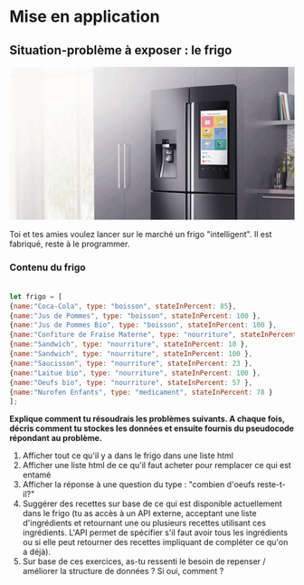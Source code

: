 # Mise en application

## Situation-problème à exposer : le frigo

![](../assets/smart-refrigerator.png)  

Toi et tes amies voulez lancer sur le marché un frigo "intelligent". Il est fabriqué, reste à le programmer.

### Contenu du frigo

```js 

let frigo = [
{name:"Coca-Cola", type: "boisson", stateInPercent: 85},
{name:"Jus de Pommes", type: "boisson", stateInPercent: 100 },
{name:"Jus de Pommes Bio", type: "boisson", stateInPercent: 100 },
{name:"Confiture de Fraise Materne", type: "nourriture", stateInPercent: 0 },
{name:"Sandwich", type: "nourriture", stateInPercent: 10 },
{name:"Sandwich", type: "nourriture", stateInPercent: 100 },
{name:"Saucisson", type: "nourriture", stateInPercent: 23 },
{name:"Laitue bio", type: "nourriture", stateInPercent: 100 },
{name:"Oeufs bio", type: "nourriture", stateInPercent: 57 },
{name:"Nurofen Enfants", type: "medicament", stateInPercent: 78 }
];

```

**Explique comment tu résoudrais les problèmes suivants. A chaque fois, décris comment tu stockes les données et ensuite fournis du pseudocode répondant au problème.**

1. Afficher tout ce qu'il y a dans le frigo dans une liste html
1. Afficher une liste html de ce qu'il faut acheter pour remplacer ce qui est entamé
2. Afficher la réponse à une question du type : "combien d'oeufs reste-t-il?" 
1. Suggérer des recettes sur base de ce qui est disponible actuellement dans le frigo (tu as accès à un API externe, acceptant une liste d'ingrédients et retournant une ou plusieurs recettes utilisant ces ingrédients. L'API permet de spécifier s'il faut avoir tous les ingrédients ou si elle peut retourner des recettes impliquant de compléter ce qu'on a déjà).
2. Sur base de ces exercices, as-tu ressenti le besoin de repenser / améliorer la structure de données ? Si oui, comment ?

